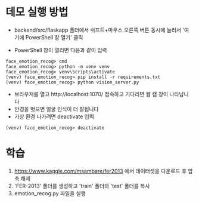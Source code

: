 # 데모 실행 방법
* backend/src/flaskapp 폴더에서 쉬프트+마우스 오른쪽 버튼 동시에 눌러서 '여기에 PowerShell 창 열기' 클릭

* PowerShell 창이 열리면 다음과 같이 입력
```
face_emotion_recog> cmd
face_emotion_recog> python -m venv venv
face_emotion_recog> venv\Scripts\activate
(venv) face_emotion_recog> pip install -r requirements.txt
(venv) face_emotion_recog> python vision_server.py
```
* 브라우저를 열고 http://localhost:1070/ 접속하고 기다리면 웹 캠 창이 나타납니다
* 안경을 벗으면 얼굴 인식이 더 잘됩니다
* 가상 환경 나가려면 deactivate 입력
```
(venv) face_emotion_recog> deactivate
```

# 학습
1. https://www.kaggle.com/msambare/fer2013 에서 데이터셋을 다운로드 후 압축 해제
2. 'FER-2013' 폴더를 생성하고 'train' 폴더와 'test' 폴더를 복사
3. emotion_recog.py 파일을 실행 